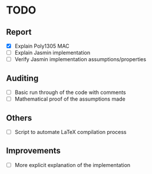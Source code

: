 # TODO

## Report
- [x] Explain Poly1305 MAC
- [ ] Explain Jasmin implementation
- [ ] Verify Jasmin implementation assumptions/properties

## Auditing
- [ ] Basic run through of the code with comments
- [ ] Mathematical proof of the assumptions made 

## Others
- [ ] Script to automate LaTeX compilation process

## Improvements
- [ ] More explicit explanation of the implementation
